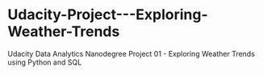 # Udacity-Project---Exploring-Weather-Trends
Udacity Data Analytics Nanodegree Project 01 - Exploring Weather Trends using Python and SQL
